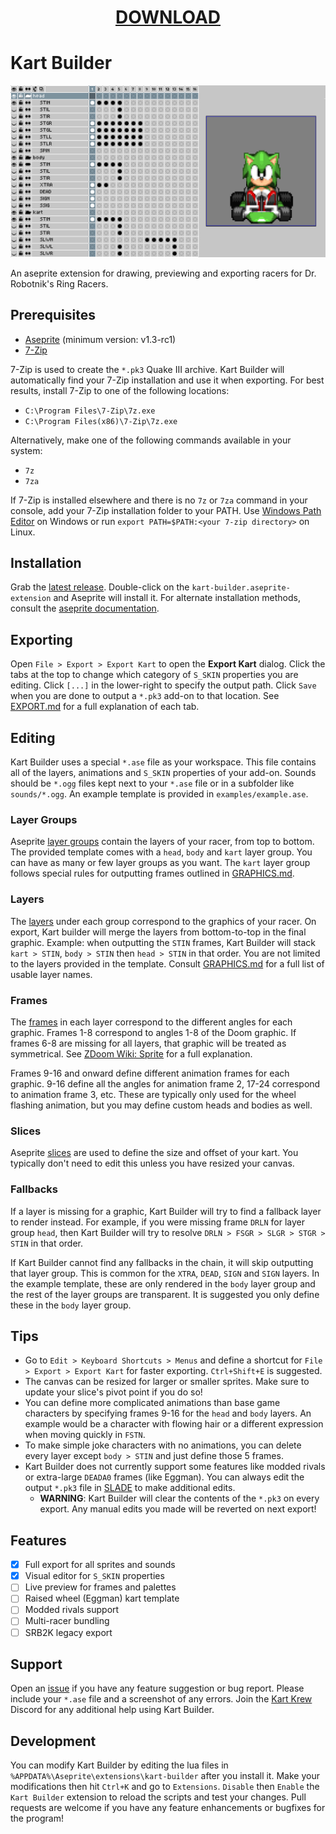 
<h1 align="center">
	<a href="https://github.com/DragonDePlatino/Kart-Builder/releases/latest/download/kart-builder.zip">DOWNLOAD</a>
</h1>

# Kart Builder

<div align="center"><img src="screenshots/template.png"></div>

An aseprite extension for drawing, previewing and exporting racers for Dr. Robotnik's Ring Racers.

## Prerequisites

- [Aseprite](https://www.aseprite.org/) (minimum version: v1.3-rc1)
- [7-Zip](https://www.7-zip.org/download.html)

7-Zip is used to create the `*.pk3` Quake III archive. Kart Builder will automatically find your 7-Zip installation and use it when exporting. For best results, install 7-Zip to one of the following locations:

* `C:\Program Files\7-Zip\7z.exe`
* `C:\Program Files(x86)\7-Zip\7z.exe`

Alternatively, make one of the following commands available in your system:

* `7z`
* `7za`

If 7-Zip is installed elsewhere and there is no `7z` or `7za` command in your console, add your 7-Zip installation folder to your PATH. Use [Windows Path Editor](https://rix0rrr.github.io/WindowsPathEditor/) on Windows or run `export PATH=$PATH:<your 7-zip directory>` on Linux.

## Installation

Grab the [latest release](https://github.com/DragonDePlatino/Kart-Builder/releases/latest/download/kart-builder.zip). Double-click on the `kart-builder.aseprite-extension` and Aseprite will install it. For alternate installation methods, consult the [aseprite documentation](https://www.aseprite.org/docs/extensions/).

## Exporting

Open `File > Export > Export Kart` to open the **Export Kart** dialog. Click the tabs at the top to change which category of `S_SKIN` properties you are editing. Click `[...]` in the lower-right to specify the output path. Click `Save` when you are done to output a `*.pk3` add-on to that location. See [EXPORT.md](docs/EXPORT.md) for a full explanation of each tab.

## Editing

Kart Builder uses a special `*.ase` file as your workspace. This file contains all of the layers, animations and `S_SKIN` properties of your add-on. Sounds should be `*.ogg` files kept next to your `*.ase` file or in a subfolder like `sounds/*.ogg`. An example template is provided in `examples/example.ase`.

### Layer Groups

Aseprite [layer groups](https://www.aseprite.org/docs/layer-group/) contain the layers of your racer, from top to bottom. The provided template comes with a `head`, `body` and `kart` layer group. You can have as many or few layer groups as you want. The `kart` layer group follows special rules for outputting frames outlined in [GRAPHICS.md](docs/GRAPHICS.md).

### Layers

The [layers](https://www.aseprite.org/docs/layers/) under each group correspond to the graphics of your racer. On export, Kart builder will merge the layers from bottom-to-top in the final graphic. Example: when outputting the `STIN` frames, Kart Builder will stack `kart > STIN`, `body > STIN` then `head > STIN` in that order. You are not limited to the layers provided in the template. Consult [GRAPHICS.md](docs/GRAPHICS.md) for a full list of usable layer names.

### Frames

The [frames](https://www.aseprite.org/docs/cel/) in each layer correspond to the different angles for each graphic. Frames 1-8 correspond to angles 1-8 of the Doom graphic. If frames 6-8 are missing for all layers, that graphic will be treated as symmetrical. See [ZDoom Wiki: Sprite](https://zdoom.org/wiki/Sprite) for a full explanation.

Frames 9-16 and onward define different animation frames for each graphic. 9-16 define all the angles for animation frame 2, 17-24 correspond to animation frame 3, etc. These are typically only used for the wheel flashing animation, but you may define custom heads and bodies as well.

### Slices

Aseprite [slices](https://www.aseprite.org/docs/slices/) are used to define the size and offset of your kart. You typically don't need to edit this unless you have resized your canvas.

### Fallbacks

If a layer is missing for a graphic, Kart Builder will try to find a fallback layer to render instead. For example, if you were missing frame `DRLN` for layer group `head`, then Kart Builder will try to resolve `DRLN > FSGR > SLGR > STGR > STIN` in that order.

If Kart Builder cannot find any fallbacks in the chain, it will skip outputting that layer group. This is common for the `XTRA`, `DEAD`, `SIGN` and `SIGN` layers. In the example template, these are only rendered in the `body` layer group and the rest of the layer groups are transparent. It is suggested you only define these in the `body` layer group.

## Tips

* Go to `Edit > Keyboard Shortcuts > Menus` and define a shortcut for `File > Export > Export Kart` for faster exporting. `Ctrl+Shift+E` is suggested.
* The canvas can be resized for larger or smaller sprites. Make sure to update your slice's pivot point if you do so!
* You can define more complicated animations than base game characters by specifying frames 9-16 for the `head` and `body` layers. An example would be a character with flowing hair or a different expression when moving quickly in `FSTN`.
* To make simple joke characters with no animations, you can delete every layer except `body > STIN` and just define those 5 frames.
* Kart Builder does not currently support some features like modded rivals or extra-large `DEADA0` frames (like Eggman). You can always edit the output `*.pk3` file in [SLADE](https://slade.mancubus.net/index.php?page=downloads) to make additional edits.
  * **WARNING**: Kart Builder will clear the contents of the `*.pk3` on every export. Any manual edits you made will be reverted on next export!

## Features
- [x] Full export for all sprites and sounds
- [x] Visual editor for `S_SKIN` properties
- [ ] Live preview for frames and palettes
- [ ] Raised wheel (Eggman) kart template
- [ ] Modded rivals support
- [ ] Multi-racer bundling
- [ ] SRB2K legacy export

## Support

Open an [issue](https://github.com/DragonDePlatino/Kart-Builder/issues) if you have any feature suggestion or bug report. Please include your `*.ase` file and a screenshot of any errors. Join the [Kart Krew](https://www.kartkrew.org/) Discord for any additional help using Kart Builder.

## Development

You can modify Kart Builder by editing the lua files in `%APPDATA%\Aseprite\extensions\kart-builder` after you install it. Make your modifications then hit `Ctrl+K` and go to `Extensions`. `Disable` then `Enable` the `Kart Builder` extension to reload the scripts and test your changes. Pull requests are welcome if you have any feature enhancements or bugfixes for the program!
